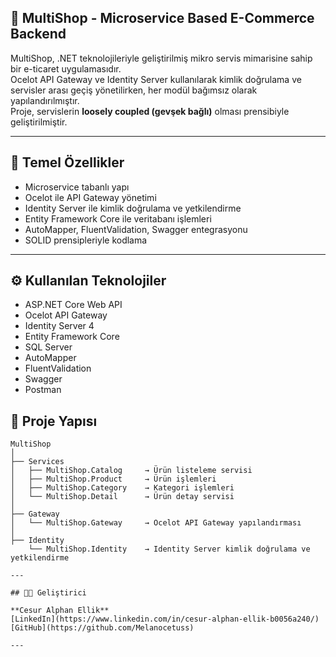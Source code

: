 ## 🛒 MultiShop - Microservice Based E-Commerce Backend

MultiShop, .NET teknolojileriyle geliştirilmiş mikro servis mimarisine sahip bir e-ticaret uygulamasıdır.  
Ocelot API Gateway ve Identity Server kullanılarak kimlik doğrulama ve servisler arası geçiş yönetilirken, her modül bağımsız olarak yapılandırılmıştır.  
Proje, servislerin **loosely coupled (gevşek bağlı)** olması prensibiyle geliştirilmiştir.

---

## 🚀 Temel Özellikler

- Microservice tabanlı yapı
- Ocelot ile API Gateway yönetimi
- Identity Server ile kimlik doğrulama ve yetkilendirme
- Entity Framework Core ile veritabanı işlemleri
- AutoMapper, FluentValidation, Swagger entegrasyonu
- SOLID prensipleriyle kodlama

---

## ⚙️ Kullanılan Teknolojiler

- ASP.NET Core Web API  
- Ocelot API Gateway  
- Identity Server 4  
- Entity Framework Core  
- SQL Server  
- AutoMapper  
- FluentValidation  
- Swagger  
- Postman  

## 📁 Proje Yapısı

```text
MultiShop
│
├── Services
│   ├── MultiShop.Catalog     → Ürün listeleme servisi
│   ├── MultiShop.Product     → Ürün işlemleri
│   ├── MultiShop.Category    → Kategori işlemleri
│   └── MultiShop.Detail      → Ürün detay servisi
│
├── Gateway
│   └── MultiShop.Gateway     → Ocelot API Gateway yapılandırması
│
├── Identity
    └── MultiShop.Identity    → Identity Server kimlik doğrulama ve yetkilendirme

---

## 👨‍💻 Geliştirici

**Cesur Alphan Ellik**  
[LinkedIn](https://www.linkedin.com/in/cesur-alphan-ellik-b0056a240/)  
[GitHub](https://github.com/Melanocetuss)

---

